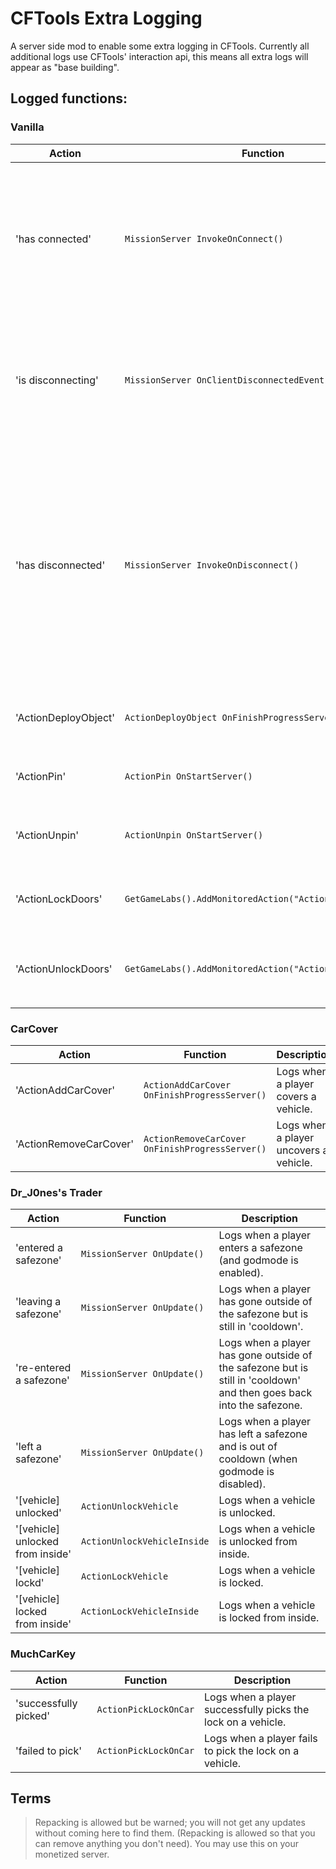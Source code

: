 # CFTools Extra Logging
A server side mod to enable some extra logging in CFTools.
Currently all additional logs use CFTools' interaction api, this means all extra logs will appear as "base building".

## Logged functions:

### Vanilla
Action | Function | Description
-|-|-
'has connected' | `MissionServer InvokeOnConnect()` | Logs when a player has finished connecting. CFTools' default log will be when a player initiates joining (so they're in the loading screen). This log fires when the player has finished loading.
'is disconnecting' | `MissionServer OnClientDisconnectedEvent()` | Logs when a player starts disconnecting (if they press escape > exit). If the player presses ALT+F4, then this message will appear followed by a 'left' message.
'has disconnected' | `MissionServer InvokeOnDisconnect()` | Logs when a player has waited through the log out time and disconected. If a player presses alt+f4 after they have started disconnecting, you will not see this log. Note: This log will be when the player has disconnected from the server, CFTools's default "left" message will occur when their character has been despawned.
'ActionDeployObject' | `ActionDeployObject OnFinishProgressServer()` |Logs whenever the `ActionDeployObject` function is used (ie. Expansion Satchels).
'ActionPin' | `ActionPin OnStartServer()` | Logs whenever the `ActionPin` function is used (ie: a grenade is pinned).
'ActionUnpin' | `ActionUnpin OnStartServer()` | Logs whenever the `ActionUnpin` function is used (ie. a grenade is unpinned).
'ActionLockDoors' | `GetGameLabs().AddMonitoredAction("ActionLockDoors");` | Logs whenever the `ActionLockDoors` function is used (ie. locking a door with a lockpick).
'ActionUnlockDoors' | `GetGameLabs().AddMonitoredAction("ActionUnlockDoors");` | Logs whenever the `ActionUnlockDoors` function is used (ie. unlocking a door with a lockpick).

### CarCover
Action | Function | Description
-|-|-
'ActionAddCarCover' | `ActionAddCarCover OnFinishProgressServer()` | Logs when a player covers a vehicle.
'ActionRemoveCarCover' | `ActionRemoveCarCover OnFinishProgressServer()` | Logs when a player uncovers a vehicle.

### Dr_J0nes's Trader
Action | Function | Description
-|-|-
'entered a safezone' | `MissionServer OnUpdate()` | Logs when a player enters a safezone (and godmode is enabled).
'leaving a safezone' | `MissionServer OnUpdate()` | Logs when a player has gone outside of the safezone but is still in 'cooldown'.
're-entered a safezone' | `MissionServer OnUpdate()` | Logs when a player has gone outside of the safezone but is still in 'cooldown' and then goes back into the safezone.
'left a safezone' | `MissionServer OnUpdate()` | Logs when a player has left a safezone and is out of cooldown (when godmode is disabled).
'[vehicle] unlocked' | `ActionUnlockVehicle` | Logs when a vehicle is unlocked.
'[vehicle] unlocked from inside' | `ActionUnlockVehicleInside` | Logs when a vehicle is unlocked from inside.
'[vehicle] lockd' | `ActionLockVehicle` | Logs when a vehicle is locked.
'[vehicle] locked from inside' | `ActionLockVehicleInside` | Logs when a vehicle is locked from inside.

### MuchCarKey
Action | Function | Description
-|-|-
'successfully picked' | `ActionPickLockOnCar` | Logs when a player successfully picks the lock on a vehicle.
'failed to pick' | `ActionPickLockOnCar` | Logs when a player fails to pick the lock on a vehicle.


## Terms
> Repacking is allowed but be warned; you will not get any updates without coming here to find them.
> (Repacking is allowed so that you can remove anything you don't need).
> You may use this on your monetized server.